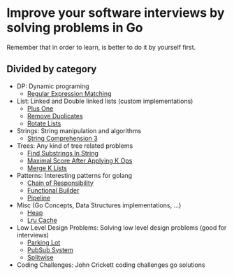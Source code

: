 # Improve your software interviews by solving problems in Go

Remember that in order to learn, is better to do it by yourself first.

## Divided by category
- DP: Dynamic programing
  - [Regular Expression Matching](dp/regular_expression)
- List: Linked and Double linked lists (custom implementations)
  - [Plus One](lists/plus_one)
  - [Remove Duplicates](lists/remove_duplicates)
  - [Rotate Lists](lists/rotate_lists)
- Strings: String manipulation and algorithms
  - [String Comprehension 3](strings/string_comprehension_3)
- Trees: Any kind of tree related problems
  - [Find Substrings In String](trees/find_substrings_in_string)
  - [Maximal Score After Applying K Ops](trees/maximal_score_after_applying_k_ops)
  - [Merge K Lists](trees/merge_k_lists)
- Patterns: Interesting patterns for golang
  - [Chain of Responsibility](patterns/chain_of_responsibility)
  - [Functional Builder](patterns/functional_builder)
  - [Pipeline](patterns/pipeline)
- Misc (Go Concepts, Data Structures implementations, ...)
    - [Heap](misc/heap)
    - [Lru Cache](misc/lru_cache)
- Low Level Design Problems: Solving low level design problems (good for interviews)
  - [Parking Lot](low_level_design/parking_lot)
  - [PubSub System](low_level_design/pubsub_system)
  - [Splitwise](low_level_design/splitwise)
- Coding Challenges: John Crickett coding challenges go solutions

